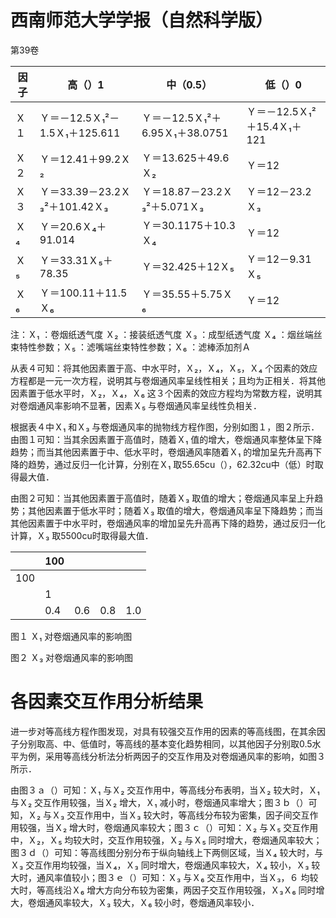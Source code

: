 # 西南师范大学学报（自然科学版）

第39卷

|因子|高（）1|中（0.5）|低（）0|
|---|---|---|---|
|Ｘ１|Ｙ＝－12.5Ｘ₁²－1.5Ｘ₁＋125.611|Ｙ＝－12.5Ｘ₁²＋6.95Ｘ₁＋38.0751|Ｙ＝－12.5Ｘ₁²＋15.4Ｘ₁＋121|
|Ｘ２|Ｙ＝12.41＋99.2Ｘ₂|Ｙ＝13.625＋49.6Ｘ₂|Ｙ＝12|
|Ｘ３|Ｙ＝33.39－23.2Ｘ₃²＋101.42Ｘ₃|Ｙ＝18.87－23.2Ｘ₃²＋5.071Ｘ₃|Ｙ＝12－23.2Ｘ₃|
|Ｘ₄|Ｙ＝20.6Ｘ₄＋91.014|Ｙ＝30.1175＋10.3Ｘ₄|Ｙ＝12|
|Ｘ₅|Ｙ＝33.31Ｘ₅＋78.35|Ｙ＝32.425＋12Ｘ₅|Ｙ＝12－9.31Ｘ₅|
|Ｘ₆|Ｙ＝100.11＋11.5Ｘ₆|Ｙ＝35.55＋5.75Ｘ₆|Ｙ＝12|

注：Ｘ₁ ：卷烟纸透气度 Ｘ₂ ：接装纸透气度 Ｘ₃ ：成型纸透气度 Ｘ₄ ：烟丝端丝束特性参数；Ｘ₅ ：滤嘴端丝束特性参数；Ｘ₆ ：滤棒添加剂Ａ

从表４可知：将其他因素置于高、中水平时，Ｘ₂，Ｘ₄，Ｘ₅，Ｘ₄ 个因素的效应方程都是一元一次方程，说明其与卷烟通风率呈线性相关；且均为正相关．将其他因素置于低水平时，Ｘ₂，Ｘ₄，Ｘ₆ 这３个因素的效应方程均为常数方程，说明其对卷烟通风率影响不显著，因素Ｘ₅ 与卷烟通风率呈线性负相关．

根据表４中Ｘ₁ 和Ｘ₃ 与卷烟通风率的抛物线方程作图，分别如图１，图２所示．由图１可知：当其余因素置于高值时，随着Ｘ₁ 值的增大，卷烟通风率整体呈下降趋势；而当其他因素置于中、低水平时，卷烟通风率随着Ｘ₁ 的增加呈先升高再下降的趋势，通过反归一化计算，分别在Ｘ₁ 取55.65cu（），62.32cu中（低）时取得最大值．

由图２可知：当其他因素置于高值时，随着Ｘ₃ 取值的增大；卷烟通风率呈上升趋势；其他因素置于低水平时；随着Ｘ₃ 取值的增大，卷烟通风率呈下降趋势；而当其他因素置于中水平时，卷烟通风率的增加呈先升高再下降的趋势，通过反归一化计算，Ｘ₃ 取5500cu时取得最大值．

| |100| | | |
|---|---|---|---|---|
|100| | | | |
| |1| | | |
| |0.4|0.6|0.8|1.0|

图１ Ｘ₁ 对卷烟通风率的影响图

图２ Ｘ₃ 对卷烟通风率的影响图

# 各因素交互作用分析结果

进一步对等高线方程作图发现，对具有较强交互作用的因素的等高线图，在其余因子分别取高、中、低值时，等高线的基本变化趋势相同，以其他因子分别取0.5水平为例，采用等高线分析法分析两因子的交互作用及对卷烟通风率的影响，如图３所示．

由图３ａ（）可知：Ｘ₁ 与Ｘ₂ 交互作用中，等高线分布表明，当Ｘ₂ 较大时，Ｘ₁ 与Ｘ₂ 交互作用较强，当Ｘ₂ 增大，Ｘ₁ 减小时，卷烟通风率增大；图３ｂ（）可知，Ｘ₂ 与Ｘ₃ 交互作用中，当Ｘ₃ 较大时，等高线分布较为密集，因子间交互作用较强，当Ｘ₂ 增大时，卷烟通风率较大；图３ｃ（）可知：Ｘ₂ 与Ｘ₅ 交互作用中，Ｘ₂，Ｘ₅ 均较大时，交互作用较强，Ｘ₂ 与Ｘ₅ 同时增大，卷烟通风率较大；图３ｄ（）可知：等高线图分别分布于纵向轴线上下两侧区域，当Ｘ₄ 较大时，与Ｘ₃ 交互作用均较强，当Ｘ₄，Ｘ₃ 同时增大，卷烟通风率较大，Ｘ₄ 较小，Ｘ₃ 较大时，通风率值较小；图３ｅ（）可知：Ｘ₃ 与Ｘ₆ 交互作用中，当Ｘ₃，６ 均较大时，等高线沿Ｘ₆ 增大方向分布较为密集，两因子交互作用较强，Ｘ₃Ｘ₆ 同时增大，卷烟通风率较大，Ｘ₃ 较大，Ｘ₆ 较小时，卷烟通风率较小．